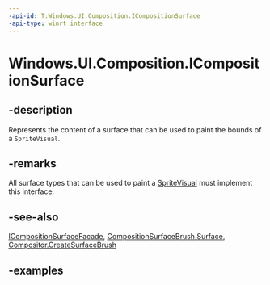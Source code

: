```yaml
---
-api-id: T:Windows.UI.Composition.ICompositionSurface
-api-type: winrt interface
---
```


<!-- Interface syntax.
public interface ICompositionSurface :
-->

# Windows.UI.Composition.ICompositionSurface

## -description

Represents the content of a surface that can be used to paint the bounds of a `SpriteVisual`.



## -remarks

All surface types that can be used to paint a [SpriteVisual](spritevisual.md) must implement this interface.

## -see-also

[ICompositionSurfaceFacade](icompositionsurfacefacade.md), [CompositionSurfaceBrush.Surface](compositionsurfacebrush_surface.md), [Compositor.CreateSurfaceBrush](/uwp/api/windows.ui.composition.compositor.createsurfacebrush)


## -examples